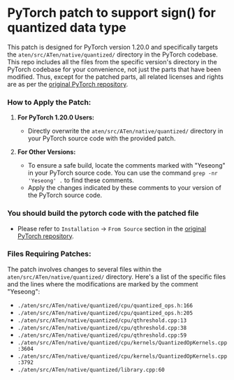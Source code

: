 # PyTorch patch to support sign() for quantized data type
This patch is designed for PyTorch version 1.20.0 and specifically targets the `aten/src/ATen/native/quantized/` directory in the PyTorch codebase.
This repo includes all the files from the specific version's directory in the PyTorch codebase for your convenience, not just the parts that have been modified.
Thus, except for the patched parts, all related licenses and rights are as per the [original PyTorch repository](https://github.com/pytorch/pytorch).

### How to Apply the Patch:
1. **For PyTorch 1.20.0 Users:**
   - Directly overwrite the `aten/src/ATen/native/quantized/` directory in your PyTorch source code with the provided patch.

2. **For Other Versions:**
   - To ensure a safe build, locate the comments marked with "Yeseong" in your PyTorch source code. You can use the command `grep -nr 'Yeseong' .` to find these comments.
   - Apply the changes indicated by these comments to your version of the PyTorch source code.

### You should build the pytorch code with the patched file
- Please refer to `Installation` -> `From Source` section in the [original PyTorch repository](https://github.com/pytorch/pytorch).

### Files Requiring Patches:
The patch involves changes to several files within the `aten/src/ATen/native/quantized/` directory. Here's a list of the specific files and the lines where the modifications are marked by the comment "Yeseong":

- `./aten/src/ATen/native/quantized/cpu/quantized_ops.h:166`
- `./aten/src/ATen/native/quantized/cpu/quantized_ops.h:205`
- `./aten/src/ATen/native/quantized/cpu/qthreshold.cpp:13`
- `./aten/src/ATen/native/quantized/cpu/qthreshold.cpp:38`
- `./aten/src/ATen/native/quantized/cpu/qthreshold.cpp:59`
- `./aten/src/ATen/native/quantized/cpu/kernels/QuantizedOpKernels.cpp:3604`
- `./aten/src/ATen/native/quantized/cpu/kernels/QuantizedOpKernels.cpp:3792`
- `./aten/src/ATen/native/quantized/library.cpp:60`
